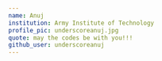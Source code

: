 ```yaml
---
name: Anuj
institution: Army Institute of Technology
profile_pic: underscoreanuj.jpg
quote: may the codes be with you!!!
github_user: underscoreanuj
---
```

